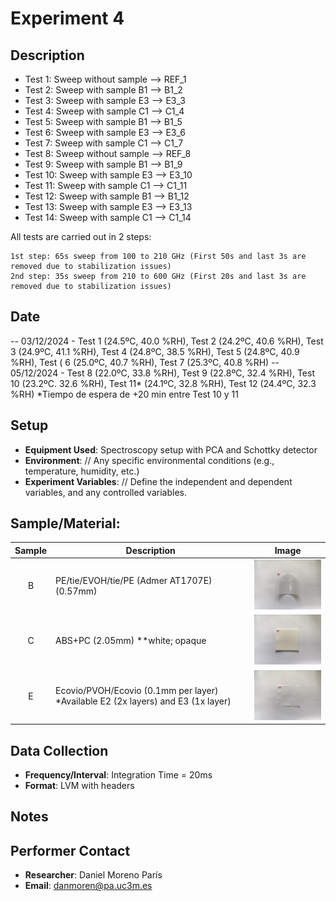 # Experiment 4

## Description
  - Test 1: Sweep without sample --> REF_1
  - Test 2: Sweep with sample B1 --> B1_2
  - Test 3: Sweep with sample E3 --> E3_3
  - Test 4: Sweep with sample C1 --> C1_4
  - Test 5: Sweep with sample B1 --> B1_5
  - Test 6: Sweep with sample E3 --> E3_6
  - Test 7: Sweep with sample C1 --> C1_7
  - Test 8: Sweep without sample --> REF_8
  - Test 9: Sweep with sample B1 --> B1_9
  - Test 10: Sweep with sample E3 --> E3_10
  - Test 11: Sweep with sample C1 --> C1_11
  - Test 12: Sweep with sample B1 --> B1_12
  - Test 13: Sweep with sample E3 --> E3_13
  - Test 14: Sweep with sample C1 --> C1_14


  All tests are carried out in 2 steps:

    1st step: 65s sweep from 100 to 210 GHz (First 50s and last 3s are removed due to stabilization issues)
    2nd step: 35s sweep from 210 to 600 GHz (First 20s and last 3s are removed due to stabilization issues)

## Date
-- 03/12/2024 - Test 1 (24.5ºC, 40.0 %RH), Test 2 (24.2ºC, 40.6 %RH), Test 3 (24.9ºC, 41.1 %RH), Test 4 (24.8ºC, 38.5 %RH), Test 5 (24.8ºC, 40.9 %RH), Test ( 6 (25.0ºC, 40.7 %RH), Test 7 (25.3ºC, 40.8 %RH)
-- 05/12/2024 - Test 8 (22.0ºC, 33.8 %RH), Test 9 (22.8ºC, 32.4 %RH), Test 10 (23.2ºC. 32.6 %RH), Test 11* (24.1ºC, 32.8 %RH), Test 12 (24.4ºC, 32.3 %RH)
*Tiempo de espera de +20 min entre Test 10 y 11

## Setup
- **Equipment Used**: Spectroscopy setup with PCA and Schottky detector
- **Environment**: // Any specific environmental conditions (e.g., temperature, humidity, etc.)
- **Experiment Variables**: // Define the independent and dependent variables, and any controlled variables.

## **Sample/Material**: 

| Sample | Description | Image |
|:------:|-------------|-------|
| B      | PE/tie/EVOH/tie/PE (Admer AT1707E) (0.57mm) | <img src="../../img/B1.jpg" alt="Sample B" width="200"/> |
| C      | ABS+PC (2.05mm) **white; opaque| <img src="../../img/C1.jpg" alt="Sample C" width="200"/> |
| E      | Ecovio/PVOH/Ecovio (0.1mm per layer) *Available E2 (2x layers) and E3 (1x layer) | <img src="../../img/E1.jpg" alt="Sample E" width="200"/> |

## Data Collection
- **Frequency/Interval**: Integration Time = 20ms
- **Format**: LVM with headers

## Notes


## Performer Contact
- **Researcher**: Daniel Moreno París
- **Email**: danmoren@pa.uc3m.es
